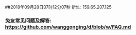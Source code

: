 ##2018年09月28日07时12分07秒 新址: 159.65.207.125
### 兔友常见问题及解答: https://github.com/wanggonging/d/blob/w/FAQ.md
